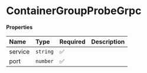 # ContainerGroupProbeGrpc

**Properties**

| Name    | Type     | Required | Description |
| :------ | :------- | :------- | :---------- |
| service | `string` | ✅       |             |
| port    | `number` | ✅       |             |
